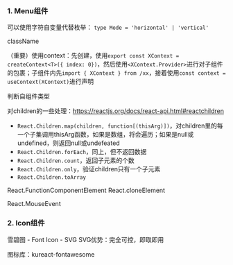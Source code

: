### 1. Menu组件

可以使用字符自变量代替枚举：
`type Mode = 'horizontal' | 'vertical'`

className

（重要）使用context：先创建，使用`export const XContext = createContext<T>({ index: 0})`，然后使用`<XContext.Provider>`进行对子组件的包裹；子组件内先`import { XContext } from /xx`，接着使用`const context = useContext(XContext)`进行声明

判断自组件类型

对children的一些处理：https://reactjs.org/docs/react-api.html#reactchildren
- `React.Children.map(children, function[(thisArg)])`，对children里的每一个子集调用thisArg函数，如果是数组，将会遍历；如果是null或undefined，则返回null或undefeated
- `React.Children.forEach`，同上，但不返回数据
- `React.Children.count`，返回子元素的个数
- `React.Children.only`，验证children只有一个子元素
- `React.Children.toArray`


React.FunctionComponentElement<T>
React.cloneElement

React.MouseEvent


### 2. Icon组件

雪碧图 - Font Icon -  SVG
SVG优势：完全可控，即取即用

图标库：kureact-fontawesome
